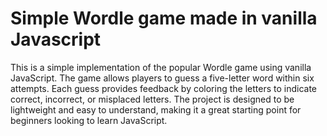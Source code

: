 # Simple Wordle game made in vanilla Javascript

This is a simple implementation of the popular Wordle game using vanilla JavaScript. The game allows players to guess a five-letter word within six attempts. Each guess provides feedback by coloring the letters to indicate correct, incorrect, or misplaced letters. The project is designed to be lightweight and easy to understand, making it a great starting point for beginners looking to learn JavaScript.